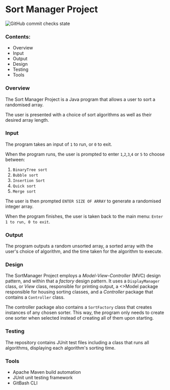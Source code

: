 # Sort Manager Project

![GitHub commit checks state](https://img.shields.io/github/checks-status/GitMe23/SortManagerProject/6bf7d55d45511f8a57d6169d3abb9f95c758ec88?logo=GitHub&style=for-the-badge)

### Contents:
<ul>
        <li>Overview</li>
        <li>Input</li>
        <li>Output </li>
        <li>Design </li>
        <li>Testing</li>
        <li>Tools </li>
</ul>




### Overview
<p>The Sort Manager Project is a Java program that allows a user to sort a randomised 
array.</p>
<p>The user is presented with a choice of sort algorithms as well as their desired array length. </p>

### Input

<p id="Input">The program takes an input of <code>1</code>
to run, or <code>0</code> to exit.</p>
<p>When the program runs, the user is prompted to enter <code>1</code>,<code>2</code>,<code>3</code>,<code>4</code> or <code>5</code>  to choose between:
<ol>
    <li><code>BinaryTree sort</code></li>
    <li><code>Bubble sort</code></li>
    <li><code>Insertion Sort</code></li>
    <li><code>Quick sort</code></li>
    <li><code>Merge sort</code></li>

</ol> 
<p>The user is then prompted <code>ENTER SIZE OF ARRAY</code> to generate a randomised integer array.</p>
<p>When the program finishes, the user is taken back to the main menu: <code>Enter 1 to run, 0 to exit</code>. </p>

### Output 
<p id="Output">The program outputs a random unsorted array,
a sorted array with the user's choice of algorithm, and the time taken for the algorithm to execute.</p>

### Design

<p id="Design">The SortManager Project employs a <i>Model-View-Controller</i> (MVC) design pattern, and within that a <i>factory</i> design pattern. It uses a <code>DisplayManager</code> class, or <i>View</i> class, responsible for printing output, a <>Model</> package responsible for housing sorting classes, and a <i>Controller</i> package that contains a <code>Controller</code> class.</p>
<p>The controller package also contains a <code>SortFactory</code> class that creates instances of any chosen sorter. This way, the program only needs to create one sorter when selected instead of creating all of them upon starting. </p>

### Testing 
<p id="SpeedTest">The repository contains JUnit test files including a class that runs all algorithms, displaying each algorithm's sorting time.</p>

### Tools
<ul id="Tools">
    <li>Apache Maven build automation</li>
    <li>JUnit unit testing framework</li>
    <li>GitBash CLI</li>
</ul>

